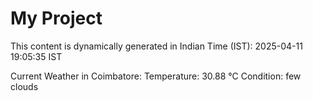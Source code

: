 # My Project

This content is dynamically generated in Indian Time (IST): 2025-04-11 19:05:35 IST


Current Weather in Coimbatore:
Temperature: 30.88 °C
Condition: few clouds
